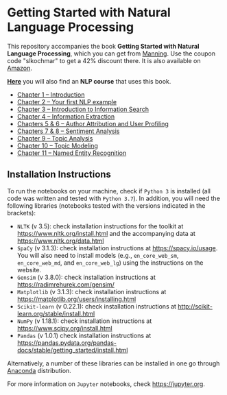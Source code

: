 # Getting Started with Natural Language Processing

This repository accompanies the book **Getting Started with Natural Language Processing**, which you can get from [Manning](https://www.manning.com/books/getting-started-with-natural-language-processing?query=natural). Use the coupon code "slkochmar" to get a 42% discount there. It is also available on [Amazon](https://www.amazon.com/Getting-Started-Natural-Language-Processing/dp/1617296767).

[**Here**](https://ekochmar.github.io/nlp-course/) you will also find an **NLP course** that uses this book.

- [Chapter 1 – Introduction](https://github.com/ekochmar/Getting-Started-with-NLP/blob/master/Chapter1.ipynb)
- [Chapter 2 – Your first NLP example](https://github.com/ekochmar/Essential-NLP/blob/master/Chapter2.ipynb)
- [Chapter 3 – Introduction to Information Search](https://github.com/ekochmar/Essential-NLP/blob/master/Chapter3.ipynb)
- [Chapter 4 – Information Extraction](https://github.com/ekochmar/Essential-NLP/blob/master/Chapter4.ipynb)
- [Chapters 5 & 6 – Author Attribution and User Profiling](https://github.com/ekochmar/Essential-NLP/blob/master/Chapters5-6.ipynb)
- [Chapters 7 & 8 – Sentiment Analysis](https://github.com/ekochmar/Essential-NLP/blob/master/Chapters7-8.ipynb)
- [Chapter 9 – Topic Analysis](https://github.com/ekochmar/Essential-NLP/blob/master/Chapter9.ipynb)
- [Chapter 10 – Topic Modeling](https://github.com/ekochmar/Essential-NLP/blob/master/Chapter10.ipynb)
- [Chapter 11 – Named Entity Recognition](https://github.com/ekochmar/Essential-NLP/blob/master/Chapter11.ipynb)

## Installation Instructions

To run the notebooks on your machine, check if `Python 3` is installed (all code was written and tested with `Python 3.7`). In addition, you will need the following libraries (notebooks tested with the versions indicated in the brackets):

- `NLTK` (v 3.5): check installation instructions for the toolkit at https://www.nltk.org/install.html and the accompanying data at https://www.nltk.org/data.html
- `SpaCy` (v 3.1.3): check installation instructions at https://spacy.io/usage. You will also need to install models (e.g., `en_core_web_sm`, `en_core_web_md`, and `en_core_web_lg`) using the instructions on the website.
- `Gensim` (v 3.8.0): check installation instructions at https://radimrehurek.com/gensim/
- `Matplotlib` (v 3.1.3): check installation instructions at https://matplotlib.org/users/installing.html
- `Scikit-learn` (v 0.22.1): check installation instructions at http://scikit-learn.org/stable/install.html
- `NumPy` (v 1.18.1): check installation instructions at https://www.scipy.org/install.html
- `Pandas` (v 1.0.1) check installation instructions at https://pandas.pydata.org/pandas-docs/stable/getting_started/install.html

Alternatively, a number of these libraries can be installed in one go through [Anaconda](https://www.anaconda.com/products/individual) distribution. 

For more information on `Jupyter` notebooks, check https://jupyter.org.


